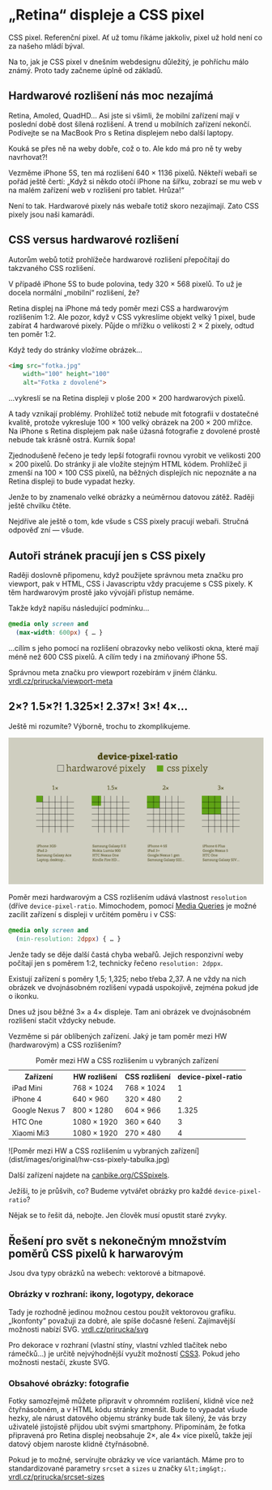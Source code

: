 # „Retina“ displeje a CSS pixel

CSS pixel. Referenční pixel. Ať už tomu říkáme jakkoliv, pixel už hold není co za našeho mládí býval.

Na to, jak je CSS pixel v dnešním webdesignu důležitý, je pohříchu málo známý. Proto tady začneme úplně od základů.

## Hardwarové rozlišení nás moc nezajímá

Retina, Amoled, QuadHD… Asi jste si všimli, že mobilní zařízení mají v poslední době dost šílená rozlišení. A trend u mobilních zařízení nekončí. Podívejte se na MacBook Pro s Retina displejem nebo další laptopy.

Kouká se přes ně na weby dobře, což o to. Ale kdo má pro ně ty weby navrhovat?!

Vezměme iPhone 5S, ten má rozlišení 640 × 1136 pixelů. Někteří webaři se pořád ještě čertí: „Když si někdo otočí iPhone na šířku, zobrazí se mu web v na malém zařízení web v rozlišení pro tablet. Hrůza!“

Není to tak. Hardwarové pixely nás webaře totiž skoro nezajímají. Zato CSS pixely jsou naši kamarádi. 

## CSS versus hardwarové rozlišení

Autorům webů totiž prohlížeče hardwarové rozlišení přepočítají do takzvaného CSS rozlišení.

V případě iPhone 5S to bude polovina, tedy 320 × 568 pixelů. To už je docela normální „mobilní“ rozlišení, že?

Retina displej na iPhone má tedy poměr mezi CSS a hardwarovým rozlišením 1:2. Ale pozor, když v CSS vykreslíme objekt velký 1 pixel, bude zabírat 4 hardwarové pixely. Půjde o mřížku o velikosti 2 × 2 pixely, odtud ten poměr 1:2.

Když tedy do stránky vložíme obrázek…

```html
<img src="fotka.jpg"
    width="100" height="100"
    alt="Fotka z dovolené">
```

…vykreslí se na Retina displeji v ploše 200 × 200 hardwarových pixelů.

A tady vznikají problémy. Prohlížeč totiž nebude mít fotografii v dostatečné kvalitě, protože vykresluje 100 × 100 velký obrázek na 200 × 200 mřížce. Na iPhone s Retina displejem pak naše úžasná fotografie z dovolené prostě nebude tak krásně ostrá. Kurnik šopa!

Zjednodušeně řečeno je tedy lepší fotografii rovnou vyrobit ve velikosti 200 × 200 pixelů. Do stránky ji ale vložíte stejným HTML kódem. Prohlížeč ji zmenší na 100 × 100 CSS pixelů, na běžných displejích nic nepoznáte a na Retina displeji to bude vypadat hezky.

Jenže to by znamenalo velké obrázky a neúměrnou datovou zátěž. Raději ještě chvilku čtěte.

Nejdříve ale ještě o tom, kde všude s CSS pixely pracují webaři. Stručná odpověď zní — všude.

## Autoři stránek pracují jen s CSS pixely

Raději doslovně připomenu, když použijete správnou meta značku pro viewport, pak v HTML, CSS i Javascriptu vždy pracujeme s CSS pixely. K těm hardwarovým prostě jako vývojáři přístup nemáme. 

Takže když napíšu následující podmínku…

```css
@media only screen and 
  (max-width: 600px) { … }
```

…cílím s jeho pomocí na rozlišení obrazovky nebo velikosti okna, které mají méně než 600 CSS pixelů. A cílím tedy i na zmiňovaný iPhone 5S.

Správnou meta značku pro viewport rozebírám v jiném článku. [vrdl.cz/prirucka/viewport-meta](http://www.vzhurudolu.cz/prirucka/viewport-meta)

## 2×? 1.5×?! 1.325×! 2.37×! 3×! 4×…

Ještě mi rozumíte? Výborně, trochu to zkomplikujeme.

![device-pixel-ratio](dist/images/original/device-pixel-ratio.png)

Poměr mezi hardwarovým a CSS rozlišením udává vlastnost `resolution` (dříve `device-pixel-ratio`. Mimochodem, pomocí [Media Queries](css3-media-queries.md) je možné zacílit zařízení s displeji v určitém poměru i v CSS:

```css
@media only screen and 
  (min-resolution: 2dppx) { … }
```

Jenže tady se děje další častá chyba webařů. Jejich responzivní weby počítají jen s poměrem 1:2, technicky řečeno `resolution: 2dppx`.

Existují zařízení s poměry 1,5; 1,325; nebo třeba 2,37. A ne vždy na nich obrázek ve dvojnásobném rozlišení vypadá uspokojivě, zejména pokud jde o ikonku.

Dnes už jsou běžné 3× a 4× displeje. Tam ani obrázek ve dvojnásobném rozlišení stačit vždycky nebude.

Vezměme si pár oblíbených zařízení. Jaký je tam poměr mezi HW (hardwarovým) a CSS rozlišením?

<table class="margin-bottom-xs web-only"><caption>Poměr mezi HW a CSS rozlišením u vybraných zařízení</caption>
<tbody>
<tr>
<th>Zařízení</th>
<th>HW rozlišení</th>
<th>CSS rozlišení</th>
<th>device-pixel-ratio</th>
</tr>
<tr>
<td>iPad Mini</td>
<td>768 × 1024</td>
<td>768 × 1024</td>
<td>1</td>
</tr>
<tr>
<td>iPhone 4</td>
<td>640 × 960</td>
<td>320 × 480</td>
<td>2</td>
</tr>
<tr>
<td>Google Nexus 7</td>
<td>800 × 1280</td>
<td>604 × 966</td>
<td>1.325</td>
</tr>
<tr>
<td>HTC One</td>
<td>1080 × 1920</td>
<td>360 × 640</td>
<td>3</td>
</tr>
<tr>
<td>Xiaomi Mi3</td>
<td>1080 × 1920</td>
<td>270 × 480</td>
<td>4</td>
</tr>
</tbody>
</table>

<p class="ebook-only" markdown="1">
![Poměr mezi HW a CSS rozlišením u vybraných zařízení](dist/images/original/hw-css-pixely-tabulka.jpg)
</p>

Další zařízení najdete na [canbike.org/CSSpixels](http://www.canbike.org/CSSpixels/).

Ježíši, to je průšvih, co? Budeme vytvářet obrázky pro každé `device-pixel-ratio`?

Nějak se to řešit dá, nebojte. Jen člověk musí opustit staré zvyky.

<div class="web-only" markdown="1">

## Řešení pro svět s nekonečným množstvím poměrů CSS pixelů k harwarovým

Jsou dva typy obrázků na webech: vektorové a bitmapové.  

### Obrázky v rozhraní: ikony, logotypy, dekorace

Tady je rozhodně jedinou možnou cestou použít vektorovou grafiku. „Ikonfonty“ považuji za dobré, ale spíše dočasné řešení. Zajímavější možnosti nabízí SVG. [vrdl.cz/prirucka/svg](http://www.vzhurudolu.cz/prirucka/svg) 

Pro dekorace v rozhraní (vlastní stíny, vlastní vzhled tlačítek nebo rámečků…) je určitě nejvýhodnější využít možností [CSS3](css3.md). Pokud jeho možnosti nestačí, zkuste SVG.

### Obsahové obrázky: fotografie

Fotky samozřejmě můžete připravit v ohromném rozlišení, klidně více než čtyřnásobném, a v HTML kódu stránky zmenšit. Bude to vypadat všude hezky, ale nárust datového objemu stránky bude tak šílený, že vás brzy uživatelé jistojistě přijdou ubít svými smartphony. Připomínám, že fotka připravená pro Retina displej neobsahuje 2×, ale 4× více pixelů, takže její datový objem naroste klidně čtyřnásobně.

Pokud je to možné, servírujte obrázky ve více variantách. Máme pro to standardizované parametry `srcset` a `sizes` u značky `&lt;img&gt;`. [vrdl.cz/prirucka/srcset-sizes](http://www.vzhurudolu.cz/prirucka/srcset-sizes)
  
</div>


